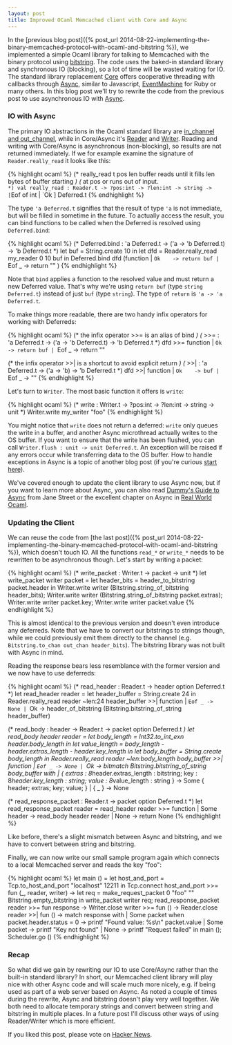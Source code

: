 ```yaml
---
layout: post
title: Improved OCaml Memcached client with Core and Async
---
```


In the [previous blog post]({% post_url 2014-08-22-implementing-the-binary-memcached-protocol-with-ocaml-and-bitstring %}), we implemented a simple Ocaml library for talking to Memcached with the binary protocol using [bitstring](https://code.google.com/p/bitstring/). The code uses the baked-in standard library and synchronous IO (blocking), so a lot of time will be wasted waiting for IO. The standard library replacement [Core](https://github.com/janestreet/core) offers cooperative threading with callbacks through [Async](https://github.com/janestreet/async), similar to Javascript, [EventMachine](http://rubyeventmachine.com/) for Ruby or many others. In this blog post we'll try to rewrite the code from the previous post to use asynchronous IO with [Async](https://github.com/janestreet/async).

### IO with Async

The primary IO abstractions in the Ocaml standard library are [in\_channel and out\_channel](http://caml.inria.fr/pub/docs/manual-ocaml/libref/Pervasives.html#6_Inputoutput), while in Core/Async it's [Reader](https://ocaml.janestreet.com/ocaml-core/111.17.00/doc/async/#Std.Reader) and [Writer](https://ocaml.janestreet.com/ocaml-core/111.17.00/doc/async/#Std.Writer). Reading and writing with Core/Async is asynchronous (non-blocking), so results are not returned immediately. If we for example examine the signature of `Reader.really_read` it looks like this:

{% highlight ocaml %}
(* really_read t pos len buffer reads until it fills len bytes of buffer starting *)
(* at pos or runs out of input.`                                                  *)
val really_read : Reader.t -> ?pos:int -> ?len:int -> string ->
                    [ `Eof of int | `Ok ] Deferred.t
{% endhighlight %}

The type `'a Deferred.t` signifies that the result of type `'a` is not immediate, but will be filled in sometime in the future. To actually access the result, you can bind functions to be called when the Deferred is resolved using `Deferred.bind`:

{% highlight ocaml %}
(* Deferred.bind : 'a Deferred.t -> ('a -> 'b Deferred.t) -> 'b Deferred.t *)
let buf = String.create 10 in
let dfd = Reader.really_read my_reader 0 10 buf in
Deferred.bind dfd (function
  | `Ok    -> return buf
  | `Eof _ -> return ""
)
{% endhighlight %}

Note that `bind` applies a function to the resolved value and must return a new Deferred value. That's why we're using `return buf` (type `string Deferred.t`) instead of just `buf` (type `string`). The type of `return` is `'a -> 'a Deferred.t`.

To make things more readable, there are two handy infix operators for working with Deferreds:

{% highlight ocaml %}
(* the infix operator >>= is an alias of bind                      *)
(* >>= : 'a Deferred.t -> ('a -> 'b Deferred.t) -> 'b Deferred.t   *)
dfd >>= function
  | `Ok    -> return buf
  | `Eof _ -> return ""

(* the infix operator >>| is a shortcut to avoid explicit return   *)
(* >>| : 'a Deferred.t -> ('a -> 'b) -> 'b Deferred.t              *)
dfd >>| function
  | `Ok    -> buf
  | `Eof _ -> ""
{% endhighlight %}

Let's turn to `Writer`. The most basic function it offers is `write`:

{% highlight ocaml %}
(* write : Writer.t -> ?pos:int -> ?len:int -> string -> unit *)
Writer.write my_writer "foo"
{% endhighlight %}

You might notice that `write` does not return a deferred: `write` only queues the write in a buffer, and another Async microthread actually writes to the OS buffer. If you want to ensure that the write has been flushed, you can call `Writer.flush : unit -> unit Deferred.t`. An exception will be raised if any errors occur while transferring data to the OS buffer. How to handle exceptions in Async is a topic of another blog post (if you're curious [start here](https://ocaml.janestreet.com/ocaml-core/latest/doc/async/#Std.Monitor)).

We've covered enough to update the client library to use Async now, but if you want to learn more about Async, you can also read [Dummy's Guide to Async](http://janestreet.github.io/guide-async.html) from Jane Street or the excellent chapter on Async in [Real World Ocaml](https://realworldocaml.org/v1/en/html/concurrent-programming-with-async.html).

### Updating the Client

We can reuse the code from [the last post]({% post_url 2014-08-22-implementing-the-binary-memcached-protocol-with-ocaml-and-bitstring %}), which doesn't touch IO. All the functions `read_*` or `write_*` needs to be rewritten to be asynchronous though. Let's start by writing a packet:

{% highlight ocaml %}
(* write_packet : Writer.t -> packet -> unit *)
let write_packet writer packet =
  let header_bits = header_to_bitstring packet.header in
  Writer.write writer (Bitstring.string_of_bitstring header_bits);
  Writer.write writer (Bitstring.string_of_bitstring packet.extras);
  Writer.write writer packet.key;
  Writer.write writer packet.value
{% endhighlight %}

This is almost identical to the previous version and doesn't even introduce any deferreds. Note that we have to convert our bitstrings to strings though, while we could previously emit them directly to the channel (e.g. `Bitstring.to_chan out_chan header_bits`). The bitstring library was not built with Async in mind.

Reading the response bears less resemblance with the former version and we now have to use deferreds:

{% highlight ocaml %}
(* read_header : Reader.t -> header option Deferred.t *)
let read_header reader =
  let header_buffer = String.create 24 in
  Reader.really_read reader ~len:24 header_buffer >>| function
    | `Eof _ -> None
    | `Ok    -> header_of_bitstring (Bitstring.bitstring_of_string header_buffer)

(* read_body : header -> Reader.t -> packet option Deferred.t *)
let read_body header reader =
  let body_length  = Int32.to_int_exn header.body_length                    in
  let value_length = body_length - header.extras_length - header.key_length in
  let body_buffer  = String.create body_length                              in
  Reader.really_read reader ~len:body_length body_buffer >>| function
    | `Eof _ -> None
    | `Ok    -> 
      bitmatch Bitstring.bitstring_of_string body_buffer with
        | { extras : 8*header.extras_length : bitstring;
            key    : 8*header.key_length    : string;
            value  : 8*value_length         : string
          } -> Some { header; extras; key; value; }
        | { _ } -> None

(* read_response_packet : Reader.t -> packet option Deferred.t *)
let read_response_packet reader =
  read_header reader >>= function
  | Some header -> read_body header reader
  | None -> return None
{% endhighlight %}

Like before, there's a slight mismatch between Async and bitstring, and we have to convert between string and bitstring.

Finally, we can now write our small sample program again which connects to a local Memcached server and reads the key "foo":

{% highlight ocaml %}
let main () =
  let host_and_port = Tcp.to_host_and_port "localhost" 12211 in
  Tcp.connect host_and_port >>= fun (_, reader, writer) ->
  let req = make_request_packet 0 "foo" "" Bitstring.empty_bitstring in
  write_packet writer req;
  read_response_packet reader >>= fun response ->
  Writer.close writer >>= fun () ->
  Reader.close reader >>| fun () ->
  match response with
  | Some packet when packet.header.status = 0 ->
      printf "Found value: %s\n" packet.value
  | Some packet ->
      printf "Key not found"
  | None ->
      printf "Request failed"
in
main ();
Scheduler.go ()
{% endhighlight %}

### Recap

So what did we gain by rewriting our IO to use Core/Async rather than the built-in standard library? In short, our Memcached client library will play nice with other Async code and will scale much more nicely, e.g. if being used as part of a web server based on Async. As noted a couple of times during the rewrite, Async and bitstring doesn't play very well together. We both need to allocate temporary strings and convert between string and bitstring in multiple places. In a future post I'll discuss other ways of using Reader/Writer which is more efficient.

If you liked this post, please vote on [Hacker News](https://news.ycombinator.com/item?id=8329535).
